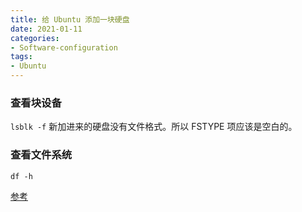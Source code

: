 ```yaml
---
title: 给 Ubuntu 添加一块硬盘
date: 2021-01-11
categories:
- Software-configuration
tags:
- Ubuntu
---
```




### 查看块设备

`lsblk -f` 
新加进来的硬盘没有文件格式。所以 FSTYPE 项应该是空白的。

### 查看文件系统
`df -h`








[参考](https://blog.csdn.net/u010953609/article/details/104036767)